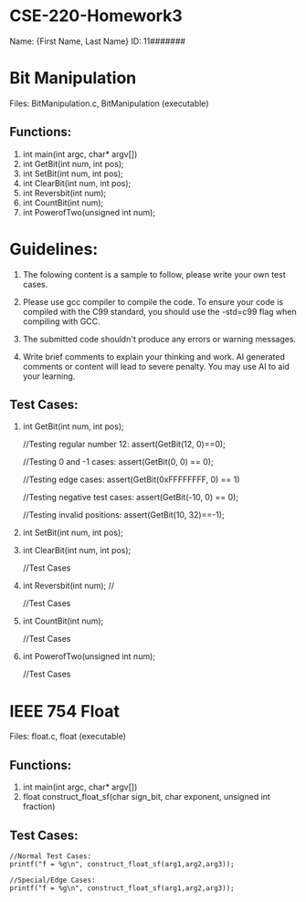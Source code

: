 # CSE-220-Homework3
Name: {First Name, Last Name}
ID: 11#######

# Bit Manipulation
Files: BitManipulation.c, BitManipulation (executable)

## Functions:
1. int main(int argc, char* argv[])
2. int GetBit(int num, int pos);
3. int SetBit(int num, int pos);
4. int ClearBit(int num, int pos);
5. int Reversbit(int num);
6. int CountBit(int num);
7. int PowerofTwo(unsigned int num);

# Guidelines:

1. The folowing content is a sample to follow, please write your own test cases.

2. Please use gcc compiler to compile the code. To ensure your code is compiled with the C99 standard, you should use the -std=c99 flag when compiling with GCC.

3. The submitted code shouldn't produce any errors or warning messages.

4. Write brief comments to explain your thinking and work. AI generated comments or content will lead to severe penalty. You may use AI to aid your learning.

## Test Cases:
1. int GetBit(int num, int pos);

	//Testing regular number 12: 
	assert(GetBit(12, 0)==0); 

	//Testing 0 and -1 cases: 
	assert(GetBit(0, 0) == 0); 

	//Testing edge cases: 
	assert(GetBit(0xFFFFFFFF, 0) == 1)

	//Testing negative test cases: 
	assert(GetBit(-10, 0) == 0);   

	//Testing invalid positions: 
	assert(GetBit(10, 32)==-1); 

2. int SetBit(int num, int pos);



3. int ClearBit(int num, int pos);

	//Test Cases

4. int Reversbit(int num); // 

	//Test Cases

5. int CountBit(int num);

	//Test Cases 

6. int PowerofTwo(unsigned int num);

	//Test Cases

# IEEE 754 Float 
Files: float.c, float (executable)

## Functions:
1. int main(int argc, char* argv[])
2. float construct_float_sf(char sign_bit, char exponent, unsigned int fraction)

## Test Cases: 

    //Normal Test Cases:
    printf("f = %g\n", construct_float_sf(arg1,arg2,arg3));

    //Special/Edge Cases:
    printf("f = %g\n", construct_float_sf(arg1,arg2,arg3));
